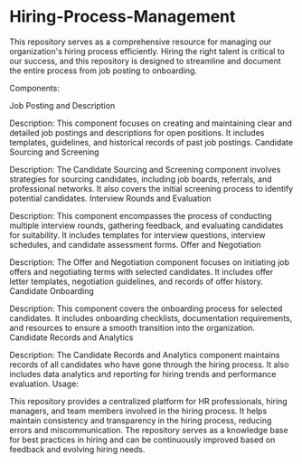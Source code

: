 # Hiring-Process-Management
This repository serves as a comprehensive resource for managing our organization's hiring process efficiently. Hiring the right talent is critical to our success, and this repository is designed to streamline and document the entire process from job posting to onboarding.

Components:

Job Posting and Description

Description: This component focuses on creating and maintaining clear and detailed job postings and descriptions for open positions. It includes templates, guidelines, and historical records of past job postings.
Candidate Sourcing and Screening

Description: The Candidate Sourcing and Screening component involves strategies for sourcing candidates, including job boards, referrals, and professional networks. It also covers the initial screening process to identify potential candidates.
Interview Rounds and Evaluation

Description: This component encompasses the process of conducting multiple interview rounds, gathering feedback, and evaluating candidates for suitability. It includes templates for interview questions, interview schedules, and candidate assessment forms.
Offer and Negotiation

Description: The Offer and Negotiation component focuses on initiating job offers and negotiating terms with selected candidates. It includes offer letter templates, negotiation guidelines, and records of offer history.
Candidate Onboarding

Description: This component covers the onboarding process for selected candidates. It includes onboarding checklists, documentation requirements, and resources to ensure a smooth transition into the organization.
Candidate Records and Analytics

Description: The Candidate Records and Analytics component maintains records of all candidates who have gone through the hiring process. It also includes data analytics and reporting for hiring trends and performance evaluation.
Usage:

This repository provides a centralized platform for HR professionals, hiring managers, and team members involved in the hiring process.
It helps maintain consistency and transparency in the hiring process, reducing errors and miscommunication.
The repository serves as a knowledge base for best practices in hiring and can be continuously improved based on feedback and evolving hiring needs.



